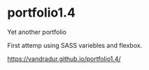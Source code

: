 # portfolio1.4
Yet another portfolio

First attemp using SASS variebles and flexbox.

https://vandradur.github.io/portfolio1.4/
